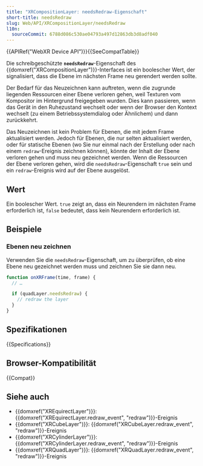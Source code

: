 ```yaml
---
title: "XRCompositionLayer: needsRedraw-Eigenschaft"
short-title: needsRedraw
slug: Web/API/XRCompositionLayer/needsRedraw
l10n:
  sourceCommit: 6788d086c530ae04793a497d12863db3d8adf040
---
```


{{APIRef("WebXR Device API")}}{{SeeCompatTable}}

Die schreibgeschützte **`needsRedraw`**-Eigenschaft des {{domxref("XRCompositionLayer")}}-Interfaces ist ein boolescher Wert, der signalisiert, dass die Ebene im nächsten Frame neu gerendert werden sollte.

Der Bedarf für das Neuzeichnen kann auftreten, wenn die zugrunde liegenden Ressourcen einer Ebene verloren gehen, weil Texturen vom Kompositor im Hintergrund freigegeben wurden. Dies kann passieren, wenn das Gerät in den Ruhezustand wechselt oder wenn der Browser den Kontext wechselt (zu einem Betriebssystemdialog oder Ähnlichem) und dann zurückkehrt.

Das Neuzeichnen ist kein Problem für Ebenen, die mit jedem Frame aktualisiert werden. Jedoch für Ebenen, die nur selten aktualisiert werden, oder für statische Ebenen (wo Sie nur einmal nach der Erstellung oder nach einem `redraw`-Ereignis zeichnen können), könnte der Inhalt der Ebene verloren gehen und muss neu gezeichnet werden. Wenn die Ressourcen der Ebene verloren gehen, wird die `needsRedraw`-Eigenschaft `true` sein und ein `redraw`-Ereignis wird auf der Ebene ausgelöst.

## Wert

Ein boolescher Wert. `true` zeigt an, dass ein Neurendern im nächsten Frame erforderlich ist, `false` bedeutet, dass kein Neurendern erforderlich ist.

## Beispiele

### Ebenen neu zeichnen

Verwenden Sie die `needsRedraw`-Eigenschaft, um zu überprüfen, ob eine Ebene neu gezeichnet werden muss und zeichnen Sie sie dann neu.

```js
function onXRFrame(time, frame) {
  // …

  if (quadLayer.needsRedraw) {
    // redraw the layer
  }
}
```

## Spezifikationen

{{Specifications}}

## Browser-Kompatibilität

{{Compat}}

## Siehe auch

- {{domxref("XREquirectLayer")}}: {{domxref("XREquirectLayer.redraw_event", "redraw")}}-Ereignis
- {{domxref("XRCubeLayer")}}: {{domxref("XRCubeLayer.redraw_event", "redraw")}}-Ereignis
- {{domxref("XRCylinderLayer")}}: {{domxref("XRCylinderLayer.redraw_event", "redraw")}}-Ereignis
- {{domxref("XRQuadLayer")}}: {{domxref("XRQuadLayer.redraw_event", "redraw")}}-Ereignis
